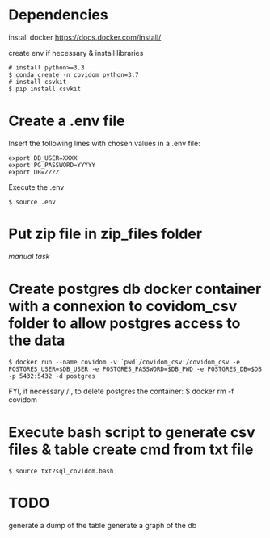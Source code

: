 # Dependencies

install docker
https://docs.docker.com/install/

create env if necessary & install libraries
```
# install python>=3.3
$ conda create -n covidom python=3.7
# install csvkit
$ pip install csvkit
```

# Create a .env file

Insert the following lines with chosen values in a .env file:
```
export DB_USER=XXXX
export PG_PASSWORD=YYYYY
export DB=ZZZZ
```

Execute the .env
```
$ source .env
```

# Put zip file in zip_files folder

*manual task*

# Create postgres db docker container with a connexion to covidom_csv folder to allow postgres access to the data
```
$ docker run --name covidom -v `pwd`/covidom_csv:/covidom_csv -e POSTGRES_USER=$DB_USER -e POSTGRES_PASSWORD=$DB_PWD -e POSTGRES_DB=$DB -p 5432:5432 -d postgres
```
FYI, if necessary /!\, to delete postgres the container: $ docker rm -f covidom

# Execute bash script to generate csv files & table create cmd from txt file
```
$ source txt2sql_covidom.bash
```

# TODO
generate a dump of the table
generate a graph of the db
